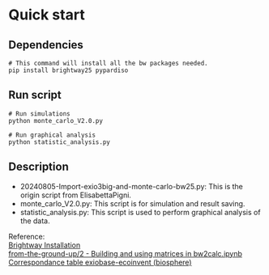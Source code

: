 # Quick start
## Dependencies
```
# This command will install all the bw packages needed.
pip install brightway25 pypardiso
```

## Run script
```
# Run simulations
python monte_carlo_V2.0.py

# Run graphical analysis
python statistic_analysis.py
```

## Description
- 20240805-Import-exio3big-and-monte-carlo-bw25.py: This is the origin script from ElisabettaPigni.
- monte_carlo_V2.0.py: This script is for simulation and result saving.
- statistic_analysis.py: This script is used to perform graphical analysis of the data.

Reference:  
[Brightway Installation](https://docs.brightway.dev/en/latest/content/installation/index.html)  
[from-the-ground-up/2 - Building and using matrices in bw2calc.ipynb](https://github.com/brightway-lca/from-the-ground-up/blob/main/2%20-%20Building%20and%20using%20matrices%20in%20bw2calc.ipynb)
[Correspondance table exiobase-ecoinvent (biosphere)](https://github.com/brightway-lca/brightway2-io/blob/main/bw2io/data/lci/EXIOBASE-ecoinvent-biosphere.csv?plain=1)
